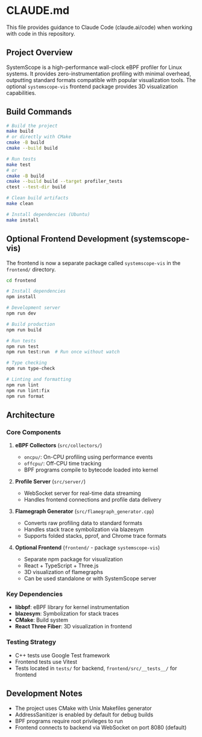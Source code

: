 # CLAUDE.md

This file provides guidance to Claude Code (claude.ai/code) when working with code in this repository.

## Project Overview

SystemScope is a high-performance wall-clock eBPF profiler for Linux systems. It provides zero-instrumentation profiling with minimal overhead, outputting standard formats compatible with popular visualization tools. The optional `systemscope-vis` frontend package provides 3D visualization capabilities.

## Build Commands

```bash
# Build the project
make build
# or directly with CMake
cmake -B build
cmake --build build

# Run tests
make test
# or
cmake -B build
cmake --build build --target profiler_tests
ctest --test-dir build

# Clean build artifacts
make clean

# Install dependencies (Ubuntu)
make install
```

## Optional Frontend Development (systemscope-vis)

The frontend is now a separate package called `systemscope-vis` in the `frontend/` directory.

```bash
cd frontend

# Install dependencies
npm install

# Development server
npm run dev

# Build production
npm run build

# Run tests
npm run test
npm run test:run  # Run once without watch

# Type checking
npm run type-check

# Linting and formatting
npm run lint
npm run lint:fix
npm run format
```

## Architecture

### Core Components

1. **eBPF Collectors** (`src/collectors/`)
   - `oncpu/`: On-CPU profiling using performance events
   - `offcpu/`: Off-CPU time tracking
   - BPF programs compile to bytecode loaded into kernel

2. **Profile Server** (`src/server/`)
   - WebSocket server for real-time data streaming
   - Handles frontend connections and profile data delivery

3. **Flamegraph Generator** (`src/flamegraph_generator.cpp`)
   - Converts raw profiling data to standard formats
   - Handles stack trace symbolization via blazesym
   - Supports folded stacks, pprof, and Chrome trace formats

4. **Optional Frontend** (`frontend/` - package `systemscope-vis`)
   - Separate npm package for visualization
   - React + TypeScript + Three.js
   - 3D visualization of flamegraphs
   - Can be used standalone or with SystemScope server

### Key Dependencies

- **libbpf**: eBPF library for kernel instrumentation
- **blazesym**: Symbolization for stack traces
- **CMake**: Build system
- **React Three Fiber**: 3D visualization in frontend

### Testing Strategy

- C++ tests use Google Test framework
- Frontend tests use Vitest
- Tests located in `tests/` for backend, `frontend/src/__tests__/` for frontend

## Development Notes

- The project uses CMake with Unix Makefiles generator
- AddressSanitizer is enabled by default for debug builds
- BPF programs require root privileges to run
- Frontend connects to backend via WebSocket on port 8080 (default)